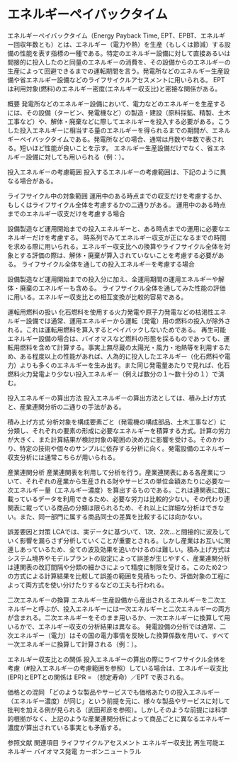 # エネルギーペイバックタイム

エネルギーペイバックタイム（Energy Payback Time, EPT、EPBT、エネルギー回収年数とも）とは、エネルギー（電力や熱）を生産（もしくは節減）する設備の性能を表す指標の一種である。特定のエネルギー設備に対して直接あるいは間接的に投入したのと同量のエネルギーの消費を、その設備からのエネルギーの生産によって回避できるまでの運転期間を言う。発電所などのエネルギー生産設備や省エネルギー設備などのライフサイクルアセスメントに用いられる。
EPTは利用対象(燃料)のエネルギー密度(エネルギー収支比)と密接な関係がある。

概要
発電所などのエネルギー設備において、電力などのエネルギーを生産するには、その設備（タービン、発電機など）の製造・建設（原料採鉱、精製、土木工事など）や、解体・廃棄などに際してエネルギーを投入する必要がある。こうした投入エネルギーに相当する量のエネルギーを得られるまでの期間が、エネルギーペイバックタイムである。発電所などの場合、通常は月数や年数で表される。短いほど性能が良いことを示す。
エネルギー生産設備だけでなく、省エネルギー設備に対しても用いられる（例：）。

投入エネルギーの考慮範囲
投入するエネルギーの考慮範囲は、下記のように異なる場合がある。

ライフサイクル中の対象範囲
運用中のある時点までの収支だけを考慮するか、もしくはライフサイクル全体を考慮するかの二通りがある。
運用中のある時点までのエネルギー収支だけを考慮する場合

設備製造など運用開始までの投入エネルギーと、ある時点までの運用に必要なエネルギーだけを考慮する。
時系列でみてエネルギー収支が正になるまでの時間を求める際に用いられる。エネルギー収支比への換算やライフサイクル全体を対象とする評価の際は、解体・廃棄が算入されていないことを考慮する必要がある。
ライフサイクル全体を通しての投入エネルギーを考慮する場合

設備製造など運用開始までの投入分に加え、全運用期間の運用エネルギーや解体・廃棄のエネルギーも含める。
ライフサイクル全体を通してみた性能の評価に用いる。エネルギー収支比との相互変換が比較的容易である。

運転用燃料の扱い
化石燃料を使用する火力発電や原子力発電などの枯渇性エネルギー設備では通常、運用エネルギーから運転（発電）用の燃料の投入が除外される。これは運転用燃料を算入するとペイバックしないためである。
再生可能エネルギー設備の場合は、バイオマスなど燃料の形態を採るものであっても、運転用燃料を含めて計算する。事実上無尽蔵の太陽光・風力・地熱等を利用するため、ある程度以上の性能があれば、人為的に投入したエネルギー（化石燃料や電力）よりも多くのエネルギーを生み出す。また同じ発電量あたりで見れば、化石燃料火力発電より少ない投入エネルギー（例えば数分の１～数十分の１）で済む。

投入エネルギーの算出方法
投入エネルギーの算出方法としては、積み上げ方式と、産業連関分析の二通りの手法がある。

積み上げ方式
分析対象を構成要素ごと（発電機の構成部品、土木工事など）に分類し、それぞれの要素の形成に必要なエネルギーを積算する方式。計算の労力が大きく、また計算結果が検討対象の範囲の決め方に影響を受ける。そのかわり、特定の技術や個々のサンプルに依存する分析に向く。発電設備のエネルギー収支分析には通常こちらが用いられる。

産業連関分析
産業連関表を利用して分析を行う。産業連関表にある各産業について、それぞれの産業から生産される財やサービスの単位金額あたりに必要な一次エネルギー量（エネルギー濃度）を算出するものである。これは連関表に既に載っているデータを利用できるため、必要な労力は比較的少ない。その代わり連関表に載っている商品の分類は限られるため、それ以上に詳細な分析はできない。また、同一部門に属する商品同士の差異を比較するには向かない。

誤差要因と対策
LCAでは、実データに基づいて、1次、2次…と間接的に波及していく影響を漏らさず分析していくことが重要とされる。しかし産業はお互いに関連しあっているため、全ての波及効果を追いかけるのは難しい。積み上げ方式はシステム境界やモデルプラントの設定によって誤差が生じやすく、産業連関分析は連関表の改訂間隔や分類の細かさによって精度に制限を受ける。このため2つの方式による計算結果を比較して誤差の範囲を見積もったり、評価対象の工程によって両方式を使い分けたりするなどの工夫も行われる。

二次エネルギーの換算
エネルギー生産設備から産出されるエネルギーを二次エネルギーと呼ぶが、投入エネルギーには一次エネルギーと二次エネルギーの両方が含まれる。二次エネルギーをそのまま用いるか、一次エネルギーに換算して用いるかで、エネルギー収支の分析結果は異なる。
発電設備の分析では通常、二次エネルギー（電力）はその国の電力事情を反映した換算係数を用いて、すべて一次エネルギーに換算して計算される（例：）。

エネルギー収支比との関係
投入エネルギーの算出の際にライフサイクル全体を考慮（#投入エネルギーの考慮範囲を参照）している場合は、エネルギー収支比(EPR)とEPTとの関係は EPR = （想定寿命）／EPT で表される。

価格との混同
「どのような製品やサービスでも価格あたりの投入エネルギー（エネルギー濃度）が同じ」という前提を元に、様々な製品やサービスに対して批判を加える例が見られる（武田邦彦を参照）。しかしそのような前提には科学的根拠がなく、上記のような産業連関分析によって商品ごとに異なるエネルギー濃度が算出されている事実とも矛盾する。

参照文献
関連項目
ライフサイクルアセスメント
エネルギー収支比
再生可能エネルギー
バイオマス発電
カーボンニュートラル